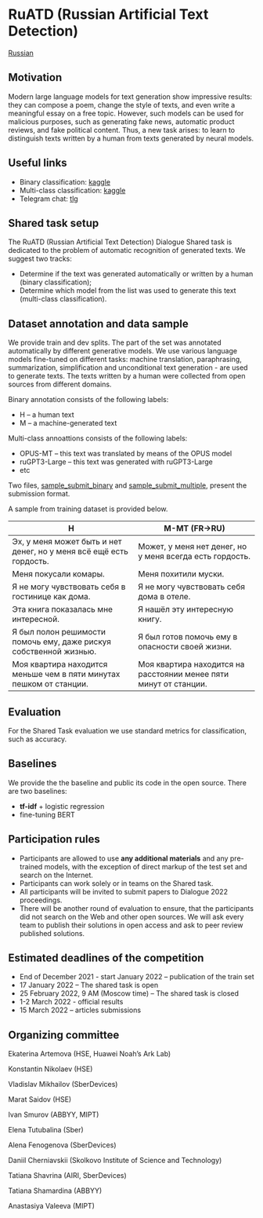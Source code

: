# RuATD (Russian Artificial Text Detection)

[Russian](https://github.com/dialogue-evaluation/RuATD/blob/main/README.md)

## Motivation

Modern large language models for text generation show impressive results: they can compose a poem, change the style of texts, and even write a meaningful essay on a free topic. However, such models can be used for malicious purposes, such as generating fake news, automatic product reviews, and fake political content. Thus, a new task arises: to learn to distinguish texts written by a human from texts generated by neural models.

## Useful links

- Binary classification: [kaggle](https://www.kaggle.com/c/ruatd-2022-bi/)
- Multi-class classification: [kaggle](https://www.kaggle.com/c/ruatd-2022-multi-task/)
- Telegram chat: [tlg](https://t.me/ruatd)

## Shared task setup

The RuATD (Russian Artificial Text Detection) Dialogue Shared task is dedicated to the problem of automatic recognition of generated texts. We suggest two tracks:

- Determine if the text was generated automatically or written by a human (binary classification);
- Determine which model from the list was used to generate this text (multi-class classification).

## Dataset annotation and data sample

We provide train and dev splits. The part of the set was annotated automatically by different generative models. We use various language models fine-tuned on different tasks: machine translation, paraphrasing, summarization, simplification and unconditional text generation - are used to generate texts. The texts written by a human were collected from open sources from different domains.

Binary annotation consists of the following labels:

- H – a human text
- M – a machine-generated text

Multi-class annoattions consists of the following labels:

- OPUS-MT – this text was translated by means of the OPUS model
- ruGPT3-Large – this text was generated with ruGPT3-Large
- etc

Two files, [sample_submit_binary](https://github.com/dialogue-evaluation/RuATD/blob/main/sample_submit_binary.csv) and [sample_submit_multiple](https://github.com/dialogue-evaluation/RuATD/blob/main/sample_submit_multiple.csv),  present the submission format. 

A sample from training dataset is provided below.

| H | M-MT (FR→RU) |
| --- | --- |
| Эх, у меня может быть и нет денег, но у меня всё ещё есть гордость. | Может, у меня нет денег, но у меня всегда есть гордость. |
| Меня покусали комары. | Меня похитили муски. |
| Я не могу чувствовать себя в гостинице как дома. | Я не могу чувствовать себя дома в отеле. |
| Эта книга показалась мне интересной. | Я нашёл эту интересную книгу. |
| Я был полон решимости помочь ему, даже рискуя собственной жизнью. | Я был готов помочь ему в опасности своей жизни. |
| Моя квартира находится меньше чем в пяти минутах пешком от станции. | Моя квартира находится на расстоянии менее пяти минут от станции. |

## Evaluation

For the Shared Task evaluation we use standard metrics for classification, such as accuracy. 

## Baselines

We provide the the baseline and public its code in the open source. There are two baselines:

- **tf-idf**  + logistic regression
- fine-tuning BERT

## Participation rules

- Participants are allowed to use **any additional materials** and any pre-trained models, with the exception of direct markup of the test set and search on the Internet.
- Participants can work solely or in teams on the Shared task.
- All participants will be invited to submit papers to Dialogue 2022 proceedings.
- There will be another round of evaluation to ensure, that the participants did not search on the Web and other open sources. We will ask every team to publish their solutions in open access and ask to peer review published solutions.

## Estimated deadlines of the competition

- End of December 2021 - start January 2022 – publication of the train set
- 17 January 2022 – The shared task is open
- 25 February 2022, 9 AM (Moscow time) – The shared task is closed
- 1-2 March 2022 - official results
- 15 March 2022 – articles submissions

## Organizing committee

Ekaterina Artemova (HSE, Huawei Noah’s Ark Lab)

Konstantin Nikolaev (HSE)

Vladislav Mikhailov (SberDevices)

Marat Saidov (HSE)

Ivan Smurov (ABBYY, MIPT)

Elena Tutubalina (Sber)

Alena Fenogenova (SberDevices)

Daniil Cherniavskii (Skolkovo Institute of Science and Technology)

Tatiana Shavrina (AIRI, SberDevices)

Tatiana Shamardina (ABBYY)

Anastasiya Valeeva (MIPT)
